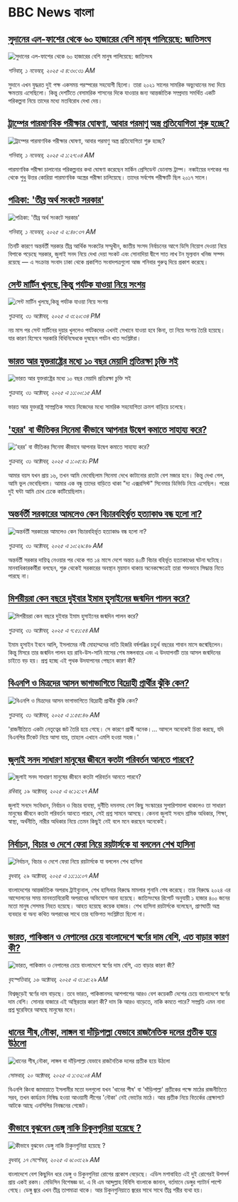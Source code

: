 # BBC News বাংলা## [সুদানের এল-ফাশের থেকে ৬০ হাজারের বেশি মানুষ পালিয়েছে: জাতিসংঘ](https://www.bbc.com/bengali/articles/c4gpp21m7jyo?at_medium=RSS&at_campaign=rss?at_campaign=githubrss)![সুদানের এল-ফাশের থেকে ৬০ হাজারের বেশি মানুষ পালিয়েছে: জাতিসংঘ](https://ichef.bbci.co.uk/ace/ws/240/cpsprodpb/c535/live/b52c92b0-b6d2-11f0-b2a1-6f537f66f9aa.jpg)_শনিবার, ১ নভেম্বর, ২০২৫ এ ৪:৩০:৩১ AM_সুদানে এখন যুদ্ধরত দুই পক্ষ একসময় পরস্পরের সহযোগী ছিলো। তারা ২০২১ সালের সামরিক অভ্যুত্থানের মধ্য দিয়ে ক্ষমতায় এসেছিলো। কিন্তু দেশটিতে বেসামরিক শাসনের দিকে যাওয়ার জন্য আন্তর্জাতিক সম্প্রদায় সমর্থিত একটি পরিকল্পনা নিয়ে তাদের মধ্যে মতবিরোধ দেখা দেয়।## [ট্রাম্পের পারমাণবিক পরীক্ষার ঘোষণা, আবার পরমাণু অস্ত্র প্রতিযোগিতা শুরু হচ্ছে?](https://www.bbc.com/bengali/articles/cx2p522w3xqo?at_medium=RSS&at_campaign=rss?at_campaign=githubrss)![ট্রাম্পের পারমাণবিক পরীক্ষার ঘোষণা, আবার পরমাণু অস্ত্র প্রতিযোগিতা শুরু হচ্ছে?](https://ichef.bbci.co.uk/ace/ws/240/cpsprodpb/310a/live/d2686be0-b66b-11f0-aa13-0b0479f6f42a.jpg)_শনিবার, ১ নভেম্বর, ২০২৫ এ ১:২৭:০৪ AM_পারমাণবিক পরীক্ষা চালানোর পরিকল্পনার কথা ঘোষণা করেছেন মার্কিন প্রেসিডেন্ট ডোনাল্ড ট্রাম্প।  নব্বইয়ের দশকের পর থেকে শুধু উত্তর কোরিয়া পারমাণবিক অস্ত্রের পরীক্ষা চালিয়েছে। তাদের সর্বশেষ পরীক্ষাটি ছিল ২০১৭ সালে।## [পত্রিকা: 'তীব্র অর্থ সংকটে সরকার'](https://www.bbc.com/bengali/articles/cz0xx1x7dvjo?at_medium=RSS&at_campaign=rss?at_campaign=githubrss)![পত্রিকা: 'তীব্র অর্থ সংকটে সরকার'](https://ichef.bbci.co.uk/ace/ws/240/cpsprodpb/7657/live/9af4d130-b6ca-11f0-b408-b1ac23913080.jpg)_শনিবার, ১ নভেম্বর, ২০২৫ এ ২:৪৮:৩৭ AM_তিনটি কারণে অন্তর্বর্তী সরকার তীব্র আর্থিক সংকটের সম্মুখীন, জাতীয় সংসদ নির্বাচনের আগে ডিসি নিয়োগ দেওয়া নিয়ে বিপাকে পড়েছে সরকার, জুলাই সনদ নিয়ে দেখা দেয়া সংকট এবং সোনাদিয়া দ্বীপে সাত লাখ টন মূল্যবান খনিজ সম্পদ রয়েছে — এ সংক্রান্ত সংবাদ ঢাকা থেকে প্রকাশিত সংবাদপত্রগুলো আজ শনিবার গুরুত্ব দিয়ে প্রকাশ করেছে।## [সেন্ট মার্টিন খুলছে,কিন্তু পর্যটক যাওয়া নিয়ে সংশয় ](https://www.bbc.com/bengali/articles/c5ylkyl8118o?at_medium=RSS&at_campaign=rss?at_campaign=githubrss)![সেন্ট মার্টিন খুলছে,কিন্তু পর্যটক যাওয়া নিয়ে সংশয় ](https://ichef.bbci.co.uk/ace/ws/240/cpsprodpb/2c93/live/16b60da0-b664-11f0-b2a1-6f537f66f9aa.jpg)_শুক্রবার, ৩১ অক্টোবর, ২০২৫ এ ৩:২০:৩৪ PM_নয় মাস পর সেন্ট মার্টিনের দুয়ার খুললেও পর্যটকদের এখনই সেখানে যাওয়া হবে কিনা, তা নিয়ে সংশয় তৈরি হয়েছে। যার কারণ হিসেবে সরকারি বিধিনিষেধকে দুষছেন পর্যটন খাত সংশ্লিষ্টরা।## [ভারত আর যুক্তরাষ্ট্রের মধ্যে ১০ বছর মেয়াদি প্রতিরক্ষা চুক্তি সই](https://www.bbc.com/bengali/articles/ce9drl0m21lo?at_medium=RSS&at_campaign=rss?at_campaign=githubrss)![ভারত আর যুক্তরাষ্ট্রের মধ্যে ১০ বছর মেয়াদি প্রতিরক্ষা চুক্তি সই](https://ichef.bbci.co.uk/ace/ws/240/cpsprodpb/9f10/live/66dc3650-b642-11f0-aa13-0b0479f6f42a.jpg)_শুক্রবার, ৩১ অক্টোবর, ২০২৫ এ ১১:০০:১৫ AM_ভারত আর যুক্তরাষ্ট্র সাম্প্রতিক সময়ে নিজেদের মধ্যে সামরিক সহযোগিতা ক্রমশ বাড়িয়ে চলেছে।## ['হরর' বা ভীতিকর সিনেমা কীভাবে আপনার উদ্বেগ কমাতে সাহায্য করে?](https://www.bbc.com/bengali/articles/ce8g3n6e84go?at_medium=RSS&at_campaign=rss?at_campaign=githubrss)!['হরর' বা ভীতিকর সিনেমা কীভাবে আপনার উদ্বেগ কমাতে সাহায্য করে?](https://ichef.bbci.co.uk/ace/ws/240/cpsprodpb/6e39/live/0efc4ed0-b3ee-11f0-b2a1-6f537f66f9aa.jpg)_শুক্রবার, ৩১ অক্টোবর, ২০২৫ এ ১:০৫:৪১ PM_আমার বয়স যখন প্রায় ১৬, তখন আমি ভেবেছিলাম সিনেমা দেখে কাটানোর রাতটা বেশ মজার হবে। কিন্তু দেখা গেল, আমি ভুল ভেবেছিলাম। আমার এক বন্ধু তাদের বাড়িতে থাকা "দ্য এক্সরসিস্ট" সিনেমার ডিভিডি নিয়ে এসেছিল। পরের দুই ঘন্টা আমি চোখ ঢেকে কাটিয়েছিলাম।## [অন্তর্বর্তী সরকারের আমলেও কেন বিচারবহির্ভূত হত্যাকাণ্ড বন্ধ হলো না?](https://www.bbc.com/bengali/articles/cz0x8zgx20ro?at_medium=RSS&at_campaign=rss?at_campaign=githubrss)![অন্তর্বর্তী সরকারের আমলেও কেন বিচারবহির্ভূত হত্যাকাণ্ড বন্ধ হলো না?](https://ichef.bbci.co.uk/ace/ws/240/cpsprodpb/9c67/live/c1eb1c00-b638-11f0-ba75-093eca1ac29b.jpg)_শুক্রবার, ৩১ অক্টোবর, ২০২৫ এ ১০:২৯:৪৬ AM_অন্তর্বর্তী সরকার দায়িত্ব নেওয়ার পর থেকে গত ১৪ মাসে দেশে অন্তত ৪০টি বিচার বহির্ভূত হত্যাকাণ্ডের ঘটনা ঘটেছে। মানবাধিকারকর্মীরা বলছেন, শুরু থেকেই সরকারের অবস্থান মৃয়মান থাকায় অনেকক্ষেত্রেই তারা শক্তভাবে সিদ্ধান্ত নিতে পারছে না।## [মিশরীয়রা কেন বছরে দুইবার ইমাম হুসাইনের জন্মদিন পালন করে?](https://www.bbc.com/bengali/articles/c1m3zpmv9x7o?at_medium=RSS&at_campaign=rss?at_campaign=githubrss)![মিশরীয়রা কেন বছরে দুইবার ইমাম হুসাইনের জন্মদিন পালন করে?](https://ichef.bbci.co.uk/ace/ws/240/cpsprodpb/0160/live/41b10fe0-b2f5-11f0-b2a1-6f537f66f9aa.jpg)_শুক্রবার, ৩১ অক্টোবর, ২০২৫ এ ৭:৫১:৫৪ AM_ইমাম হুসাইন ইবনে আলি, ইসলামের নবী মোহাম্মদের নাতি হিজরি বর্ষপঞ্জির চতুর্থ বছরের শাবান মাসে জন্মেছিলেন। কিন্তু মিসরে তার জন্মদিন পালন হয় রাবি-উস-সানি মাসের শেষ মঙ্গলবারে এবং এ উদযাপনটি তার আসল জন্মদিনের চাইতে বড় হয়। প্রশ্ন হচ্ছে এই পৃথক উদযাপনের পেছনে কারণ কী?## [বিএনপি ও মিত্রদের আসন ভাগাভাগিতে বিদ্রোহী প্রার্থীর ঝুঁকি কেন? ](https://www.bbc.com/bengali/articles/c803gpdx044o?at_medium=RSS&at_campaign=rss?at_campaign=githubrss)![বিএনপি ও মিত্রদের আসন ভাগাভাগিতে বিদ্রোহী প্রার্থীর ঝুঁকি কেন? ](https://ichef.bbci.co.uk/ace/ws/240/cpsprodpb/b839/live/fa4d3d90-b5a6-11f0-8833-43b4d09dd0bc.jpg)_শুক্রবার, ৩১ অক্টোবর, ২০২৫ এ ১:৫৫:৪৬ AM_'রাজনীতিতে একটা নেতৃত্বের জট তৈরি হয়ে গেছে। সে কারণে প্রার্থী অনেক।... আসলে অনেকেই চিন্তা করছে, যদি বিএনপির টিকেট নিয়ে আসা যায়, তাহলে এখানে এমপি হওয়া সহজ।'## [জুলাই সনদ সাধারণ মানুষের জীবনে কতটা পরিবর্তন আনতে পারবে?](https://www.bbc.com/bengali/articles/c751w4k6q12o?at_medium=RSS&at_campaign=rss?at_campaign=githubrss)![জুলাই সনদ সাধারণ মানুষের জীবনে কতটা পরিবর্তন আনতে পারবে?](https://ichef.bbci.co.uk/ace/ws/240/cpsprodpb/fe81/live/806715a0-ac3c-11f0-aa13-0b0479f6f42a.jpg)_রবিবার, ১৯ অক্টোবর, ২০২৫ এ ৬:১২:২৭ AM_জুলাই সনদে সংবিধান, নির্বাচন ও বিচার ব্যবস্থা, দুর্নীতি দমনসহ বেশ কিছু সংস্কারের সুপারিশমালা থাকলেও তা সাধারণ মানুষের জীবনে কতটা পরিবর্তন আনতে পারবে, সেই প্রশ্ন সামনে আসছে। কেননা জুলাই সনদে শ্রমিক অধিকার, শিক্ষা, স্বাস্থ্য, অর্থনীতি, নারীর অধিকার নিয়ে তেমন কিছুই নেই বলে মনে করছেন অনেকেই।## [নির্বাচন, বিচার ও দেশে ফেরা নিয়ে রয়টার্সকে যা বললেন শেখ হাসিনা](https://www.bbc.com/bengali/articles/c5yde7jne6qo?at_medium=RSS&at_campaign=rss?at_campaign=githubrss)![নির্বাচন, বিচার ও দেশে ফেরা নিয়ে রয়টার্সকে যা বললেন শেখ হাসিনা](https://ichef.bbci.co.uk/ace/ws/240/cpsprodpb/7ef9/live/01030220-b4b5-11f0-ba75-093eca1ac29b.jpg)_বুধবার, ২৯ অক্টোবর, ২০২৫ এ ১১:১১:০৭ AM_বাংলাদেশের আন্তর্জাতিক অপরাধ ট্রাইব্যুনাল, শেখ হাসিনার বিরুদ্ধে মামলার শুনানি শেষ করেছে। তার বিরুদ্ধে ২০২৪ এর আন্দোলনের সময় মানবতাবিরোধী অপরাধের অভিযোগ আনা হয়েছে।  জাতিসংঘের রিপোর্ট অনুযায়ী ১ হাজার ৪০০ জনের মতো মানুষ সেসময় নিহত হয়েছে। আহত হয়েছে কয়েক হাজার। শেখ হাসিনা রয়টার্সকে বলেছেন, প্রাণঘাতী অস্ত্র ব্যবহার বা অন্য কথিত অপরাধের সাথে তার ব্যক্তিগত সংশ্লিষ্টতা ছিলো না।## [ভারত, পাকিস্তান ও নেপালের চেয়ে বাংলাদেশে স্বর্ণের দাম বেশি, এত বাড়ার কারণ কী?](https://www.bbc.com/bengali/articles/c231kzd1xk3o?at_medium=RSS&at_campaign=rss?at_campaign=githubrss)![ভারত, পাকিস্তান ও নেপালের চেয়ে বাংলাদেশে স্বর্ণের দাম বেশি, এত বাড়ার কারণ কী?](https://ichef.bbci.co.uk/ace/ws/240/cpsprodpb/0255/live/eef19d40-a9d7-11f0-b142-c350b61cfbce.jpg)_বৃহস্পতিবার, ১৬ অক্টোবর, ২০২৫ এ ৩:১৫:২৯ AM_বিশ্বজুড়েই স্বর্ণের দাম বাড়ছে। তবে ভারত, পাকিস্তানসহ আশপাশের আরও বেশ কয়েকটি দেশের চেয়ে বাংলাদেশে স্বর্ণের দাম বেশি। সোনার বাজারে এই অস্থিরতার কারণ কী? দাম কি আরও বাড়েতে, নাকি কমতে পারে? সম্প্রতি এমন নানা প্রশ্ন ঘুরেফিরে আসছে মানুষের মনে।## [ধানের শীষ,নৌকা, লাঙ্গল বা দাঁড়িপাল্লা যেভাবে রাজনৈতিক দলের প্রতীক হয়ে উঠলো](https://www.bbc.com/bengali/articles/czdr1gn0redo?at_medium=RSS&at_campaign=rss?at_campaign=githubrss)![ধানের শীষ,নৌকা, লাঙ্গল বা দাঁড়িপাল্লা যেভাবে রাজনৈতিক দলের প্রতীক হয়ে উঠলো](https://ichef.bbci.co.uk/ace/ws/240/cpsprodpb/b002/live/90668e20-a9aa-11f0-928c-71dbb8619e94.jpg)_সোমবার, ২০ অক্টোবর, ২০২৫ এ ১:৩২:০৪ AM_বিএনপি কিংবা জামায়াতে ইসলামীর মতো দলগুলো যখন 'ধানের শীষ' বা 'দাঁড়িপাল্লা' প্রতীকের  পক্ষে মাঠের রাজনীতিতে সরব, তখন কার্যক্রম নিষিদ্ধ হওয়া আওয়ামী লীগের 'নৌকা' নেই ভোটের মাঠে। আর প্রতীক নিয়ে বিতর্কের প্রেক্ষাপটে আটকে আছে এনসিপির নিবন্ধনের গেজেট।## [কীভাবে বুঝবেন ডেঙ্গু নাকি চিকুনগুনিয়া হয়েছে ?](https://www.bbc.com/bengali/articles/cwynvwgxv77o?at_medium=RSS&at_campaign=rss?at_campaign=githubrss)![কীভাবে বুঝবেন ডেঙ্গু নাকি চিকুনগুনিয়া হয়েছে ?](https://ichef.bbci.co.uk/ace/ws/240/cpsprodpb/1351/live/7e4cce80-938d-11f0-9cf6-cbf3e73ce2b9.jpg)_বুধবার, ১৭ সেপ্টেম্বর, ২০২৫ এ ৬:০৩:২৯ AM_বাংলাদেশে বেশ কিছুদিন ধরে ডেঙ্গু ও চিকুনগুনিয়া রোগের প্রকোপ বেড়েছে। এডিস মশাবাহিত এই দুই রোগেরই উপসর্গ প্রায় একই রকম। মেডিসিন বিশেষজ্ঞ ডা. এ বি এম আব্দুল্লাহ বিবিসি বাংলাকে জানান, বর্তমানে ডেঙ্গুর প্যাটার্ন পাল্টে গেছে। ডেঙ্গু জ্বরে এখন তীব্র তাপমাত্রা থাকে। আর চিকুনগুনিয়াতে জ্বরের সাথে সাথে তীব্র শরীর ব্যথা হয়।